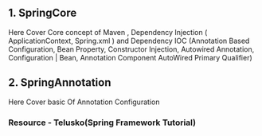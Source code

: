 ## 1. SpringCore
Here Cover Core concept of Maven , Dependency Injection ( ApplicationContext, Spring.xml ) and Dependency IOC (Annotation Based Configuration,  Bean Property, Constructor Injection, Autowired Annotation, Configuration | Bean, Annotation Component AutoWired Primary Qualifier)

## 2. SpringAnnotation

Here Cover basic Of Annotation Configuration

### Resource - Telusko(Spring Framework Tutorial)
